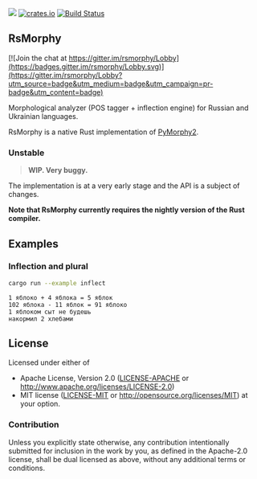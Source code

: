 ![](https://img.shields.io/crates/l/rsmorphy.svg)
[![crates.io](https://img.shields.io/crates/v/rsmorphy.svg)](https://crates.io/crates/rsmorphy)
[![Build Status](https://travis-ci.org/alexander-irbis/rsmorphy.svg)](https://travis-ci.org/alexander-irbis/rsmorphy)

## RsMorphy

[![Join the chat at https://gitter.im/rsmorphy/Lobby](https://badges.gitter.im/rsmorphy/Lobby.svg)](https://gitter.im/rsmorphy/Lobby?utm_source=badge&utm_medium=badge&utm_campaign=pr-badge&utm_content=badge)

Morphological analyzer (POS tagger + inflection engine) for Russian and Ukrainian languages.

RsMorphy is a native Rust implementation of [PyMorphy2](https://github.com/kmike/pymorphy2).


### Unstable

> **WIP. Very buggy.**

The implementation is at a very early stage and the API is a subject of changes.

__Note that RsMorphy currently requires the nightly version of the Rust compiler.__


## Examples

### Inflection and plural

```bash
cargo run --example inflect
```
```
1 яблоко + 4 яблока = 5 яблок
102 яблока - 11 яблок = 91 яблоко
1 яблоком сыт не будешь
накормил 2 хлебами
```


## License

Licensed under either of
 * Apache License, Version 2.0 ([LICENSE-APACHE](LICENSE-APACHE) or http://www.apache.org/licenses/LICENSE-2.0)
 * MIT license ([LICENSE-MIT](LICENSE-MIT) or http://opensource.org/licenses/MIT)
at your option.


### Contribution

Unless you explicitly state otherwise, any contribution intentionally submitted
for inclusion in the work by you, as defined in the Apache-2.0 license,
shall be dual licensed as above, without any additional terms or conditions.
